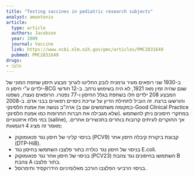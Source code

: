```yaml
---
title: "Testing vaccines in pediatric research subjects"
analyst: amantonio
article:
  type: article
  authors: Jacobson
  year: 2009
  journal: Vaccine
  link: https://www.ncbi.nlm.nih.gov/pmc/articles/PMC2831649
  pubmed: PMC2831649
drugs:
- פלצבו
---
```


ב-1930 שני רופאים מעיר גרמנית לובק החליטו לערוך מבצע חיסון שחפת המוני של ילדים ע"י חיסון ה-BCG שגם שהיה זמין מאז 1921, לא היה בשימוש נרחב. ב-12 חודשי המבצע 208 ילדים חלו בשחפת בגלל החיסון ו-77 נפטרו. הרופאים נעצרו, נשפטו והורשעו ברצח.
זה הוביל לתחילת הדיון על עריכת ניסויים רפואיים בבני אדם. ב-2008 ארה"ב נטשה את אמנת הלסינקי (במקומה משתמשים שם ב-Good Clinical Practice שלא מגבילה את חברות התרופות כמו אמנת הלסינקי).
במחקרי חיסונים ניתן להשתמש במי מלח איזוטוניים (saline), אך החוקרים לעיתים קרובות בוחרים בתכשירים אחרים. מאמר זה מציג 4 דוגמאות:
- בניסוי קליני של חיסון נגד פנאומוקוק (PCV9) קבוצת ביקורת קיבלה חיסון אחר (DTP-HiB).
- בניסוי של חיסון נגד כולרה בתור פלצבו השתמשו בחיסון נגד E.coli.
- בניסוי של חיסון אחר נגד פנאומוקוק (PCV23) השתמשו בחיסונים נגד צהבת B צהבת A בתור פלצבו.
- בניסוי הרביעי הפלצבו הורכב מאלומיניום הידרוקסיד ותימרוסל.
